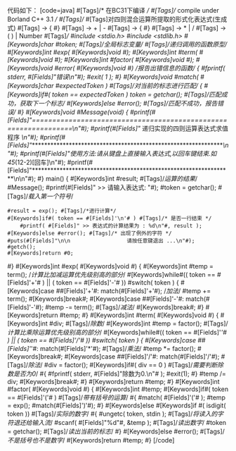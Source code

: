 代码如下：
[code=java]
#[Tags]/* 在BC31下编译 */
#[Tags]/* compile under Borland C++ 3.1 */
#[Tags]/*
#[Tags]对四则混合运算所提取的形式化表达式(生成式)
#[Tags]<exp> -> <term> { <addop> <term> #}
#[Tags]<addop> -> + | -
#[Tags]<term> -> <factor> { <mulop> <factor> #}
#[Tags]<mulop> -> * | /
#[Tags]<factor> -> ( <exp> ) | Number
#[Tags]*/
#include <stdio.h>
#include <stdlib.h>
#[Keywords]char #token; #[Tags]/*全局标志变量*/
#[Tags]/*递归调用的函数原型*/
#[Keywords]int #exp( #[Keywords]void #);
#[Keywords]int #term( #[Keywords]void #);
#[Keywords]int #factor( #[Keywords]void #);
#[Keywords]void #error( #[Keywords]void #) /*报告出错信息的函数*/
{
	#fprintf( stderr, #[Fields]"错误\n"#);
	#exit( 1 );
#}
#[Keywords]void #match( #[Keywords]char #expectedToken ) #[Tags]/*对当前的标志进行匹配*/
{
	#[Keywords]if#( token == expectedToken ) token = getchar(); #[Tags]/*匹配成功，获取下一个标志*/
	#[Keywords]else #error(); #[Tags]/*匹配不成功，报告错误*/
#}
#[Keywords]void #Message(void)
{
	#printf(#[Fields]"================================================================\n"#);
	#printf(#[Fields]"*               递归实现的四则运算表达式求值程序               *\n"#);
	#printf(#[Fields]"****************************************************************\n"#);
	#printf(#[Fields]"使用方法:请从键盘上直接输入表达式,以回车键结束.如45*(12-2)[回车]\n"#);
	#printf(#[Fields]"*****************************************************************\n\n"#);
#}
main()
{
	#[Keywords]int #result;  #[Tags]/*运算的结果*/
	#Message();
	#printf(#[Fields]" >> 请输入表达式: "#);
	#token = getchar(); #[Tags]/*载入第一个符号*/
	
	#result = exp(); #[Tags]/*进行计算*/
	#[Keywords]if#( token == #[Fields]'\n'# ) #[Tags]/* 是否一行结束 */
		#printf( #[Fields]" >> 表达式的计算结果为 : %d\n"#, result );
	#[Keywords]else #error(); #[Tags]/* 出现了例外的字符 */
	#puts(#[Fields]"\n\n                  请按任意键退出 ...\n"#);
	#getch();
	#[Keywords]return #0;
#}
#[Keywords]int #exp( #[Keywords]void #)
{
	#[Keywords]int #temp = term(); /*计算比加减运算优先级别高的部分*/
	#[Keywords]while#(( token == #[Fields]'+'# ) || ( token == #[Fields]'-'# ))
		#switch( token ) {
		#[Keywords]case ##[Fields]'+'#: match(#[Fields]'+'#);     /*加法*/
			  #temp += term();
			  #[Keywords]break#;
		#[Keywords]case ##[Fields]'-'#: match(#[Fields]'-'#);
			  #temp -= term(); #[Tags]/*减法*/
			  #[Keywords]break#;
		#}
	#[Keywords]return #temp;
#}
#[Keywords]int #term( #[Keywords]void #)
{
	#[Keywords]int #div; #[Tags]/*除数*/
	#[Keywords]int #temp = factor();   #[Tags]/*计算比乘除运算优先级别高的部分*/
	#[Keywords]while#(( token == #[Fields]'*'# ) || ( token == #[Fields]'/'# ))
		#switch( token ) {
		#[Keywords]case ##[Fields]'*'#: match(#[Fields]'*'#);  #[Tags]/*乘法*/
			  #temp *= factor();
			  #[Keywords]break#;
		#[Keywords]case ##[Fields]'/'#: match(#[Fields]'/'#);   #[Tags]/*除法*/
			  #div = factor();
			  #[Keywords]if#( div == 0 ) #[Tags]/*需要判断除数是否为0*/
			  #{
			  	#fprintf( stderr, #[Fields]"除数为0.\n"# );
			  	#exit(1);
			  #}
			  #temp /= div;
			  #[Keywords]break#;
		#}
	#[Keywords]return #temp;
#}
#[Keywords]int #factor( #[Keywords]void #)
{
	#[Keywords]int #temp; 
	#[Keywords]if#( token == #[Fields]'('# ) #[Tags]/*带有括号的运算*/
	#{
		#match( #[Fields]'('# );
		#temp = exp();
		#match(#[Fields]')'#);
	#}
	#[Keywords]else #[Keywords]if #( isdigit( token )) #[Tags]/*实际的数字*/
	#{
		#ungetc( token, stdin ); #[Tags]/*将读入的字符退还给输入流*/
		#scanf( #[Fields]"%d"#, &temp ); #[Tags]/*读出数字*/
		#token = getchar();  #[Tags]/*读出当前的标志*/
	#}
	#[Keywords]else #error(); #[Tags]/*不是括号也不是数字*/
	#[Keywords]return #temp;
#}
[/code]